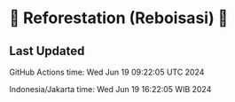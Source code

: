 
# 🌳 Reforestation (Reboisasi) 🌲

## Last Updated

GitHub Actions time: Wed Jun 19 09:22:05 UTC 2024

Indonesia/Jakarta time: Wed Jun 19 16:22:05 WIB 2024

